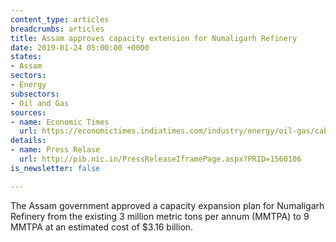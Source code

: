 ```yaml
---
content_type: articles
breadcrumbs: articles
title: Assam approves capacity extension for Numaligarh Refinery
date: 2019-01-24 05:00:00 +0000
states:
- Assam
sectors:
- Energy
subsectors:
- Oil and Gas
sources:
- name: Economic Times
  url: https://economictimes.indiatimes.com/industry/energy/oil-gas/cabinet-approves-rs-22594-cr-numaligarh-refinery-capacity-expansion-project/articleshow/67556902.cms
details:
- name: Press Relase
  url: http://pib.nic.in/PressReleaseIframePage.aspx?PRID=1560106
is_newsletter: false

---
```

The Assam government approved a capacity expansion plan for Numaligarh Refinery from the existing 3 million metric tons per annum (MMTPA) to 9 MMTPA at an estimated cost of $3.16 billion.
